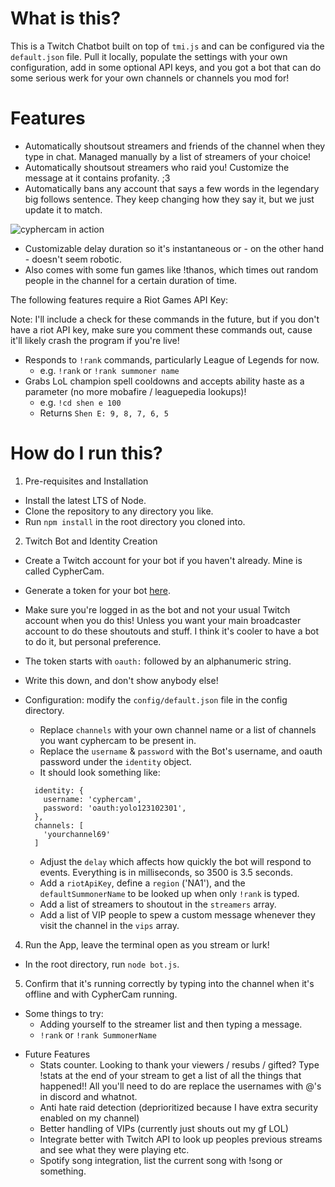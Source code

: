 # What is this?

This is a Twitch Chatbot built on top of `tmi.js` and can be configured via the `default.json` file. Pull it locally, populate the settings with your own configuration, add in some optional API keys, and you got a bot that can do some serious werk for your own channels or channels you mod for!

# Features

* Automatically shoutsout streamers and friends of the channel when they type in chat. Managed manually by a list of streamers of your choice!
* Automatically shoutsout streamers who raid you! Customize the message at it contains profanity. ;3
* Automatically bans any account that says a few words in the legendary big follows sentence. They keep changing how they say it, but we just update it to match.

![cyphercam in action](https://user-images.githubusercontent.com/13734404/159748359-c25b2a27-9563-4d1f-ac3e-2ea716c8a6eb.PNG)
* Customizable delay duration so it's instantaneous or - on the other hand - doesn't seem robotic.
* Also comes with some fun games like !thanos, which times out random people in the channel for a certain duration of time.


The following features require a Riot Games API Key:

Note: I'll include a check for these commands in the future, but if you don't have a riot API key, make sure you comment these commands out, cause it'll likely crash the program if you're live!

* Responds to `!rank` commands, particularly League of Legends for now.
  * e.g. `!rank` or `!rank summoner name`
* Grabs LoL champion spell cooldowns and accepts ability haste as a parameter (no more mobafire / leaguepedia lookups)!
  * e.g. `!cd shen e 100`
  * Returns `Shen E: 9, 8, 7, 6, 5`

# How do I run this?

1. Pre-requisites and Installation
  - Install the latest LTS of Node.
  - Clone the repository to any directory you like.
  - Run `npm install` in the root directory you cloned into.

2. Twitch Bot and Identity Creation
  - Create a Twitch account for your bot if you haven't already. Mine is called CypherCam.
  - Generate a token for your bot [here](https://twitchapps.com/tmi/).
  - Make sure you're logged in as the bot and not your usual Twitch account when you do this! Unless you want your main broadcaster account to do these shoutouts and stuff. I think it's cooler to have a bot to do it, but personal preference.
  - The token starts with `oauth:` followed by an alphanumeric string.
  - Write this down, and don't show anybody else!

- Configuration: modify the `config/default.json` file in the config directory.
  - Replace `channels` with your own channel name or a list of channels you want cyphercam to be present in.
  - Replace the `username` & `password` with the Bot's username, and oauth password under the `identity` object.
  - It should look something like:
  ```
    identity: {
      username: 'cyphercam',
      password: 'oauth:yolo123102301',
    },
    channels: [
      'yourchannel69'
    ]
  ```
  - Adjust the `delay` which affects how quickly the bot will respond to events. Everything is in milliseconds, so 3500 is 3.5 seconds.
  - Add a `riotApiKey`, define a `region` ('NA1'), and the `defaultSummonerName` to be looked up when only `!rank` is typed.
  - Add a list of streamers to shoutout in the `streamers` array.
  - Add a list of VIP people to spew a custom message whenever they visit the channel in the `vips` array.

4. Run the App, leave the terminal open as you stream or lurk!
  - In the root directory, run `node bot.js`.

5. Confirm that it's running correctly by typing into the channel when it's offline and with CypherCam running.
  - Some things to try:
    - Adding yourself to the streamer list and then typing a message.
    - `!rank` or `!rank SummonerName`

* Future Features
  - Stats counter. Looking to thank your viewers / resubs / gifted? Type !stats at the end of your stream to get a list of all the things that happened!! All you'll need to do are replace the usernames with @'s in discord and whatnot.
  - Anti hate raid detection (deprioritized because I have extra security enabled on my channel)
  - Better handling of VIPs (currently just shouts out my gf LOL)
  - Integrate better with Twitch API to look up peoples previous streams and see what they were playing etc.
  - Spotify song integration, list the current song with !song or something.
